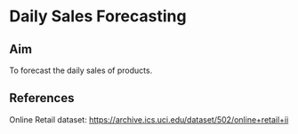 # Daily Sales Forecasting

## Aim

To forecast the daily sales of products.

## References

Online Retail dataset: https://archive.ics.uci.edu/dataset/502/online+retail+ii

